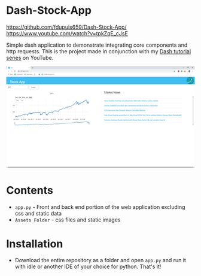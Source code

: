 # Dash-Stock-App
https://github.com/fdupuis659/Dash-Stock-App/
https://www.youtube.com/watch?v=tpkZqE_cJsE

Simple dash application to demonstrate integrating core components and http requests. This is the project made in conjunction with my [Dash tutorial series](https://www.youtube.com/watch?v=Ldp3RmUxtOQ&list=PLCDERj-IUIFCaELQ2i7AwgD2M6Xvc4Slf) on YouTube.

![](StockAppView.PNG)

# Contents
* ```app.py``` - Front and back end portion of the web application excluding css and static data
* ```Assets Folder```  - css files and static images

# Installation
* Download the entire repository as a folder and open ```app.py``` and run it with idle or another IDE of your choice for python. That's it!
